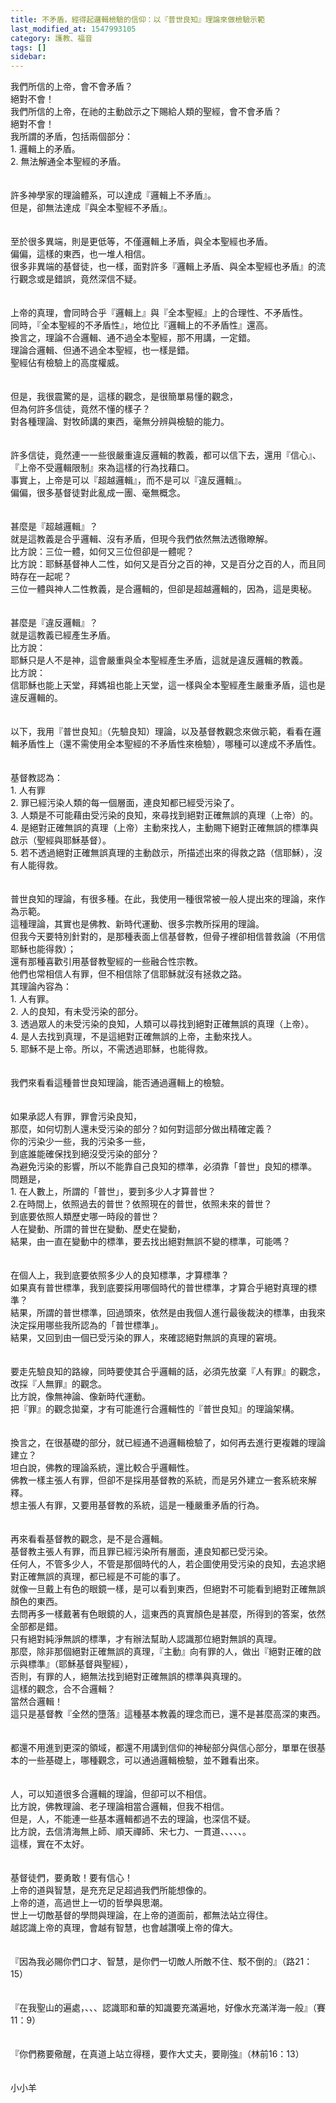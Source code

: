 ```yaml
---
title: 不矛盾，經得起邏輯檢驗的信仰：以『普世良知』理論來做檢驗示範
last_modified_at: 1547993105
category: 護教、福音
tags: []
sidebar: 
---
```


<p>我們所信的上帝，會不會矛盾？<br/>絕對不會！<br/>我們所信的上帝，在祂的主動啟示之下賜給人類的聖經，會不會矛盾？<br/>絕對不會！<br/><!--more-->我所謂的矛盾，包括兩個部分：<br/>1. 邏輯上的矛盾。<br/>2. 無法解通全本聖經的矛盾。<br/><br/><br/>許多神學家的理論體系，可以達成『邏輯上不矛盾』。<br/>但是，卻無法達成『與全本聖經不矛盾』。<br/><br/><br/>至於很多異端，則是更低等，不僅邏輯上矛盾，與全本聖經也矛盾。<br/>偏偏，這樣的東西，也一堆人相信。<br/>很多非異端的基督徒，也一樣，面對許多『邏輯上矛盾、與全本聖經也矛盾』的流行觀念或是錯誤，竟然深信不疑。<br/><br/><br/>上帝的真理，會同時合乎『邏輯上』與『全本聖經』上的合理性、不矛盾性。<br/>同時，『全本聖經的不矛盾性』，地位比『邏輯上的不矛盾性』還高。<br/>換言之，理論不合邏輯、通不過全本聖經，那不用講，一定錯。<br/>理論合邏輯、但通不過全本聖經，也一樣是錯。<br/>聖經佔有檢驗上的高度權威。<br/><br/><br/>但是，我很震驚的是，這樣的觀念，是很簡單易懂的觀念，<br/>但為何許多信徒，竟然不懂的樣子？<br/>對各種理論、對牧師講的東西，毫無分辨與檢驗的能力。<br/><br/><br/>許多信徒，竟然連一一些很嚴重違反邏輯的教義，都可以信下去，還用『信心』、『上帝不受邏輯限制』來為這樣的行為找藉口。<br/>事實上，上帝是可以『超越邏輯』，而不是可以『違反邏輯』。<br/>偏偏，很多基督徒對此亂成一團、毫無概念。<br/><br/><br/>甚麼是『超越邏輯』？<br/>就是這教義是合乎邏輯、沒有矛盾，但現今我們依然無法透徹瞭解。<br/>比方說：三位一體，如何又三位但卻是一體呢？<br/>比方說：耶穌基督神人二性，如何又是百分之百的神，又是百分之百的人，而且同時存在一起呢？<br/>三位一體與神人二性教義，是合邏輯的，但卻是超越邏輯的，因為，這是奧秘。<br/><br/><br/>甚麼是『違反邏輯』？<br/>就是這教義已經產生矛盾。<br/>比方說：<br/>耶穌只是人不是神，這會嚴重與全本聖經產生矛盾，這就是違反邏輯的教義。<br/>比方說：<br/>信耶穌也能上天堂，拜媽祖也能上天堂，這一樣與全本聖經產生嚴重矛盾，這也是違反邏輯的。<br/><br/><br/>以下，我用『普世良知』（先驗良知）理論，以及基督教觀念來做示範，看看在邏輯矛盾性上（還不需使用全本聖經的不矛盾性來檢驗），哪種可以達成不矛盾性。<br/><br/><br/>基督教認為：<br/>1. 人有罪<br/>2. 罪已經污染人類的每一個層面，連良知都已經受污染了。<br/>3. 人類是不可能藉由受污染的良知，來尋找到絕對正確無誤的真理（上帝）的。<br/>4. 是絕對正確無誤的真理（上帝）主動來找人，主動賜下絕對正確無誤的標準與啟示（聖經與耶穌基督）。<br/>5. 若不透過絕對正確無誤真理的主動啟示，所描述出來的得救之路（信耶穌），沒有人能得救。<br/><br/><br/>普世良知的理論，有很多種。在此，我使用一種很常被一般人提出來的理論，來作為示範。<br/>這種理論，其實也是佛教、新時代運動、很多宗教所採用的理論。<br/>但我今天要特別針對的，是那種表面上信基督教，但骨子裡卻相信普救論（不用信耶穌也能得救）；<br/>還有那種喜歡引用基督教聖經的一些融合性宗教。<br/>他們也常相信人有罪，但不相信除了信耶穌就沒有拯救之路。<br/>其理論內容為：<br/>1. 人有罪。<br/>2. 人的良知，有未受污染的部分。<br/>3. 透過眾人的未受污染的良知，人類可以尋找到絕對正確無誤的真理（上帝）。<br/>4. 是人去找到真理，不是這絕對正確無誤的上帝，主動來找人。<br/>5. 耶穌不是上帝。所以，不需透過耶穌，也能得救。<br/><br/><br/>我們來看看這種普世良知理論，能否通過邏輯上的檢驗。<br/><br/><br/>如果承認人有罪，罪會污染良知，<br/>那麼，如何切割人還未受污染的部分？如何對這部分做出精確定義？<br/>你的污染少一些，我的污染多一些，<br/>到底誰能確保找到絕沒受污染的部分？<br/>為避免污染的影響，所以不能靠自己良知的標準，必須靠「普世」良知的標準。<br/>問題是，<br/>1.	在人數上，所謂的「普世」，要到多少人才算普世？<br/>2.在時間上，依照過去的普世？依照現在的普世，依照未來的普世？<br/>到底要依照人類歷史哪一時段的普世？<br/>人在變動、所謂的普世在變動、歷史在變動，<br/>結果，由一直在變動中的標準，要去找出絕對無誤不變的標準，可能嗎？<br/><br/><br/>在個人上，我到底要依照多少人的良知標準，才算標準？<br/>如果真有普世標準，我到底要採用哪個時代的普世標準，才算合乎絕對真理的標準？<br/>結果，所謂的普世標準，回過頭來，依然是由我個人進行最後裁決的標準，由我來決定採用哪些我所認為的「普世標準」。<br/>結果，又回到由一個已受污染的罪人，來確認絕對無誤的真理的窘境。<br/><br/><br/>要走先驗良知的路線，同時要使其合乎邏輯的話，必須先放棄『人有罪』的觀念，改採『人無罪』的觀念。<br/>比方說，像無神論、像新時代運動。<br/>把『罪』的觀念拋棄，才有可能進行合邏輯性的『普世良知』的理論架構。<br/><br/><br/>換言之，在很基礎的部分，就已經通不過邏輯檢驗了，如何再去進行更複雜的理論建立？<br/>坦白說，佛教的理論系統，還比較合乎邏輯性。<br/>佛教一樣主張人有罪，但卻不是採用基督教的系統，而是另外建立一套系統來解釋。<br/>想主張人有罪，又要用基督教的系統，這是一種嚴重矛盾的行為。<br/><br/><br/>再來看看基督教的觀念，是不是合邏輯。<br/>基督教主張人有罪，而且罪已經污染所有層面，連良知都已受污染。<br/>任何人，不管多少人，不管是那個時代的人，若企圖使用受污染的良知，去追求絕對正確無誤的真理，都已經是不可能的事了。<br/>就像一旦戴上有色的眼鏡一樣，是可以看到東西，但絕對不可能看到絕對正確無誤顏色的東西。<br/>去問再多一樣戴著有色眼鏡的人，這東西的真實顏色是甚麼，所得到的答案，依然全部都是錯。<br/>只有絕對純淨無誤的標準，才有辦法幫助人認識那位絕對無誤的真理。<br/>那麼，除非那個絕對正確無誤的真理，『主動』向有罪的人，做出『絕對正確的啟示與標準』（耶穌基督與聖經），<br/>否則，有罪的人，絕無法找到絕對正確無誤的標準與真理的。<br/>這樣的觀念，合不合邏輯？<br/>當然合邏輯！<br/>這只是基督教『全然的墮落』這種基本教義的理念而已，還不是甚麼高深的東西。<br/><br/><br/>都還不用進到更深的領域，都還不用講到信仰的神秘部分與信心部分，單單在很基本的一些基礎上，哪種觀念，可以通過邏輯檢驗，並不難看出來。<br/><br/><br/>人，可以知道很多合邏輯的理論，但卻可以不相信。<br/>比方說，佛教理論、老子理論相當合邏輯，但我不相信。<br/>但是，人，不能連一些基本邏輯都過不去的理論，也深信不疑。<br/>比方說，去信清海無上師、順天禪師、宋七力、一貫道、、、、、。<br/>這樣，實在不太好。<br/><br/><br/>基督徒們，要勇敢！要有信心！<br/>上帝的道與智慧，是充充足足超過我們所能想像的。<br/>上帝的道，高過世上一切的哲學與思潮。<br/>世上一切敵基督的學問與理論，在上帝的道面前，都無法站立得住。<br/>越認識上帝的真理，會越有智慧，也會越讚嘆上帝的偉大。<br/><br/><br/>『因為我必賜你們口才、智慧，是你們一切敵人所敵不住、駁不倒的』（路21：15）<br/><br/><br/>『在我聖山的遍處，、、、認識耶和華的知識要充滿遍地，好像水充滿洋海一般』（賽11：9）<br/><br/><br/>『你們務要儆醒，在真道上站立得穩，要作大丈夫，要剛強』（林前16：13）<br/><br/><br/>小小羊<br/></p>